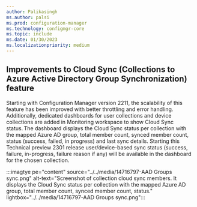 ```yaml
---
author: Palikasingh
ms.author: palsi
ms.prod: configuration-manager
ms.technology: configmgr-core
ms.topic: include
ms.date: 01/30/2023
ms.localizationpriority: medium
---
```

<!-- please update author details and remove this comment afterwards-->

## <a name="bkmk_coll_aad_group_sync"></a> Improvements to Cloud Sync (Collections to Azure Active Directory Group Synchronization) feature
Starting with Configuration Manager version 2211, the scalability of this feature has been improved with better throttling and error handling. Additionally, dedicated dashboards for user collections and device collections are added in Monitoring workspace to show Cloud Sync status. The dashboard displays the Cloud Sync status per collection with the mapped Azure AD group, total member count, synced member count, status (success, failed, in progress) and last sync details. Starting this Technical preview 2301 release user/device-based sync status (success, failure, in-progress, failure reason if any) will be available in the dashboard for the chosen collection. 

:::imagtye pe="content" source="../../media/14716797-AAD Groups sync.png" alt-text="Screenshot of collection cloud sync members. It displays the Cloud Sync status per collection with the mapped Azure AD group, total member count, synced member count, status." lightbox="../../media/14716797-AAD Groups sync.png":::

<!--For more information, see [Synchronize collections to Azure Active Directory Group](../../clients/manage/collections/synchronize-collections-aadgroup.md).-->

<!--14716797-->
